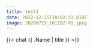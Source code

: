 ```yaml
---
title: test1
date: 2022-12-25T18:02:33.819Z
image: 20200719_161102-01.jpeg
---
```

{{< chat {{ .Name | title }} >}}